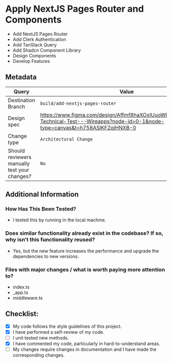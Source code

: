 # Apply NextJS Pages Router and Components

- Add NextJS Pages Router
- Add Clerk Authentication
- Add TanStack Query
- Add Shadcn Component Library
- Design Components
- Develop Features

## Metadata

| Query                                        | Value                                                                                      |
| -------------------------------------------- | ------------------------------------------------------------------------------------------ |
| Destination Branch                           | `build/add-nextjs-pages-router`                                                                            |
| Design spec                                  | https://www.figma.com/design/Affmf8haXOxIUuoWNnwYqX/Frontend-Technical-Test---Wireapps?node-id=0-1&node-type=canvas&t=h758ASlKFZqjHNXB-0                                                                                 |
| Change type                                  | `Architectural Change` |
| Should reviewers manually test your changes? | `No`                                                                        |

## Additional Information <Delete unnecessary points>

### How Has This Been Tested?

- I tested this by running in the local machine.

### Does similar functionality already exist in the codebase? If so, why isn’t this functionality reused?

- Yes, but the new feature increases the performance and upgrade the dependencies to new versions.

### Files with major changes / what is worth paying more attention to?

- index.ts
- _app.ts
- middleware.ts

## Checklist:

- [x] My code follows the style guidelines of this project.
- [x] I have performed a self-review of my code.
- [ ] I unit tested new methods.
- [x] I have commented my code, particularly in hard-to-understand areas.
- [ ] My changes require changes in documentation and I have made the corresponding changes.
